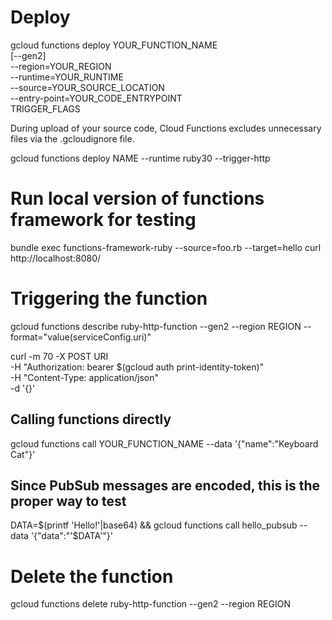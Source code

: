 # Deploy

gcloud functions deploy YOUR_FUNCTION_NAME \
[--gen2] \
--region=YOUR_REGION \
--runtime=YOUR_RUNTIME \
--source=YOUR_SOURCE_LOCATION \
--entry-point=YOUR_CODE_ENTRYPOINT \
TRIGGER_FLAGS

During upload of your source code, Cloud Functions excludes unnecessary files via the .gcloudignore file.

gcloud functions deploy NAME --runtime ruby30 --trigger-http

# Run local version of functions framework for testing
bundle exec functions-framework-ruby --source=foo.rb --target=hello
curl http://localhost:8080/

# Triggering the function
gcloud functions describe ruby-http-function --gen2 --region REGION --format="value(serviceConfig.uri)"

curl -m 70 -X POST URI \
    -H "Authorization: bearer $(gcloud auth print-identity-token)" \
    -H "Content-Type: application/json" \
    -d '{}'

## Calling functions directly
gcloud functions call YOUR_FUNCTION_NAME --data '{"name":"Keyboard Cat"}'

## Since PubSub messages are encoded, this is the proper way to test
DATA=$(printf 'Hello!'|base64) && gcloud functions call hello_pubsub --data '{"data":"'$DATA'"}'

# Delete the function
gcloud functions delete ruby-http-function --gen2 --region REGION

